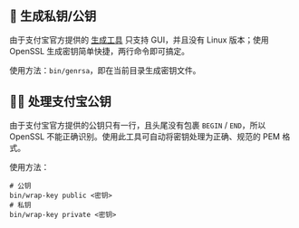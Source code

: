 ## 🔑 生成私钥/公钥

由于支付宝官方提供的 [生成工具](https://docs.open.alipay.com/291/105971) 只支持 GUI，并且没有 Linux 版本；使用 OpenSSL 生成密钥简单快捷，两行命令即可搞定。

使用方法：`bin/genrsa`，即在当前目录生成密钥文件。

## ✍🏻 处理支付宝公钥

由于支付宝官方提供的公钥只有一行，且头尾没有包裹 `BEGIN` / `END`，所以 OpenSSL 不能正确识别。使用此工具可自动将密钥处理为正确、规范的 PEM 格式。

使用方法：
```shell
# 公钥
bin/wrap-key public <密钥>
# 私钥
bin/wrap-key private <密钥>
```